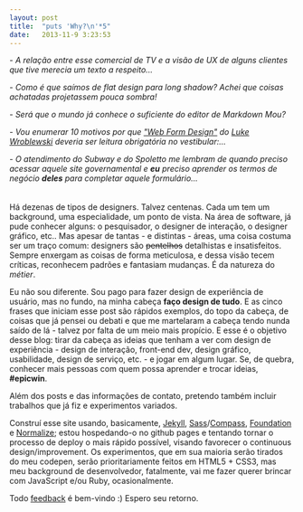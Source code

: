 ```yaml
---
layout: post
title:  "puts 'Why?\n'*5"
date:   2013-11-9 3:23:53
---
```


\- *A relação entre esse comercial de TV e a visão de UX de alguns clientes que tive merecia um texto a respeito...*

\- *Como é que saímos de flat design para long shadow? Achei que coisas achatadas projetassem pouca sombra!*

\- *Será que o mundo já conhece o suficiente do editor de Markdown Mou?*

\- *Vou enumerar 10 motivos por que ["Web Form Design"](http://www.lukew.com/resources/web_form_design.asp) do [Luke Wroblewski](http://www.lukew.com/) deveria ser leitura obrigatória no vestibular:...*

\- <em>O atendimento do Subway e do Spoletto me lembram de quando preciso acessar aquele site governamental e <b>eu</b> preciso aprender os termos de negócio **deles** para completar aquele formulário...</em>
<br><br><br>
Há dezenas de tipos de designers. Talvez centenas. Cada um tem um background, uma 
especialidade, um ponto de vista. Na área de software, já pude conhecer alguns: o pesquisador, o designer de interação, o designer gráfico, etc.. Mas apesar de tantas - e distintas - áreas, uma coisa costuma ser um traço comum: designers são <del>pentelhos</del> detalhistas e insatisfeitos. Sempre enxergam as coisas de forma meticulosa, e dessa visão tecem críticas, reconhecem padrões e fantasiam mudanças. É da natureza do *métier*.

Eu não sou diferente. Sou pago para fazer design de experiência de usuário, mas no fundo, na minha cabeça **faço design de tudo**. E as cinco frases que iniciam esse post são rápidos exemplos, do topo da cabeça, de coisas que já pensei ou debati e que me martelaram a cabeça tendo nunda saído de lá - talvez por falta de um meio mais propício. E esse é o objetivo desse blog: tirar da cabeça as ideias que tenham a ver com design de experiência - design de interação, front-end dev, design gráfico, usabilidade, design de serviço, etc. -  e jogar em algum lugar. Se, de quebra, conhecer mais pessoas com quem possa aprender e trocar ideias, **#epicwin**. 

Além dos posts e das informações de contato, pretendo também incluir trabalhos que já fiz e experimentos variados.

Construí esse site usando, basicamente, [Jekyll](http://jekyllrb.com/), [Sass](http://sass-lang.com/)/[Compass](http://compass-style.org/), [Foundation](http://foundation.zurb.com/) e [Normalize](http://necolas.github.io/normalize.css/); estou hospedando-o no github pages e tentando tornar o processo de deploy o mais rápido possível, visando favorecer o continuous design/improvement. Os experimentos, que em sua maioria serão tirados do meu codepen, serão prioritariamente feitos em HTML5 + CSS3, mas meu background de desenvolvedor, fatalmente, vai me fazer querer brincar com JavaScript e/ou Ruby, ocasionalmente.

Todo [feedback](https://mail.google.com/mail?view=cm&tf=0&to=gabriel@albo.com.br) é bem-vindo :) Espero seu retorno. 